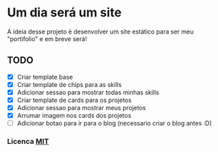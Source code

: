 # Um dia será um site

A ideia desse projeto é desenvolver um site estático para ser meu "portifolio" e em breve será!
<br>

## TODO
- [x] Criar template base
- [x] Criar template de chips para as skills
- [x] Adicionar sessao para mostrar todas minhas skills
- [x] Criar template de cards para os projetos
- [x] Adicionar sessao para mostrar meus projetos
- [x] Arrumar imagem nos cards dos projetos
- [ ] Adicionar botao para ir para o blog (necessario criar o blog antes :D)

### Licenca [MIT](https://github.com/Logikoz/me/blob/master/LICENSE)
